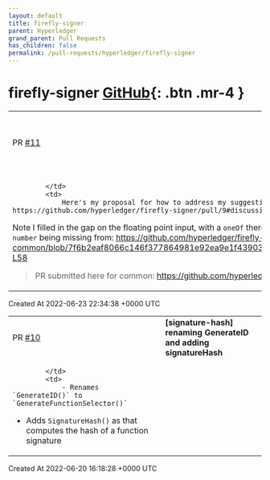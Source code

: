 ```yaml
---
layout: default
title: firefly-signer
parent: Hyperledger
grand_parent: Pull Requests
has_children: false
permalink: /pull-requests/hyperledger/firefly-signer
---
```


# firefly-signer <span class="fs-3 right-align">[GitHub](https://github.com/hyperledger/firefly-signer){: .btn .mr-4 }</span>


<div>
    <table>
        <tr>
            <td>
                PR <a href="https://github.com/hyperledger/firefly-signer/pull/11" class=".btn">#11</a>
            </td>
            <td>
                <b>
                    Proposal to standardize elementary type info in the abi package
                </b>
            </td>
        </tr>
        <tr>
            <td>
                
            </td>
            <td>
                Here's my proposal for how to address my suggestion in https://github.com/hyperledger/firefly-signer/pull/9#discussion_r905462373

Note I filled in the gap on the floating point input, with a `oneOf` there, and this means the test fails due to `number` being missing from: https://github.com/hyperledger/firefly-common/blob/7f6b2eaf8066c146f377864981e92ea9e1f43903/pkg/fftypes/ffi_param_validator.go#L54-L58

> PR submitted here for common: https://github.com/hyperledger/firefly-common/pull/21
            </td>
        </tr>
    </table>
    <div class="right-align">
        Created At 2022-06-23 22:34:38 +0000 UTC
    </div>
</div>

<div>
    <table>
        <tr>
            <td>
                PR <a href="https://github.com/hyperledger/firefly-signer/pull/10" class=".btn">#10</a>
            </td>
            <td>
                <b>
                    [signature-hash] renaming GenerateID and adding signatureHash
                </b>
            </td>
        </tr>
        <tr>
            <td>
                
            </td>
            <td>
                - Renames `GenerateID()` to `GenerateFunctionSelector()`
- Adds `SignatureHash()` as that computes the hash of a function signature
            </td>
        </tr>
    </table>
    <div class="right-align">
        Created At 2022-06-20 16:18:28 +0000 UTC
    </div>
</div>


